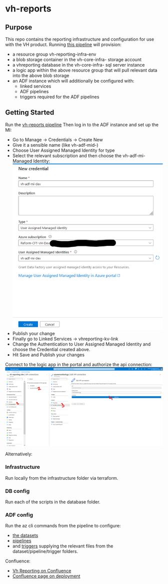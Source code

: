 # vh-reports
## Purpose

This repo contains the reporting infrastructure and configuration for use with the VH product. 
Running [this pipeline](https://hmctsreform.visualstudio.com/VirtualHearings/_build?definitionId=214) will provision:
* a resource group vh-reporting-infra-env
* a blob storage container in the vh-core-infra-<env> storage account
* a vhreporting database in the vh-core-infra-<env> sql server instance
* a logic app within the above resource group that will pull relevant data into the above blob storage
* an ADF instance which will additionally be configured with:
    * linked services
    * ADF pipelines 
    * triggers required for the ADF pipelines

## Getting Started
Run the [vh-reports pipeline](https://hmctsreform.visualstudio.com/VirtualHearings/_build?definitionId=214)
Then log in to the ADF instance and set up the MI:
* Go to Manage -> Credentials -> Create New
* Give it a sensible name (like vh-adf-mid-<env>)
* Choose User Assigned Managed Identity for type
* Select the relevant subscription and then choose the vh-adf-mi-<env> Managed Identity:
![Alt text](images/ADF_Credentials.png?raw=true "Logic App Authorize API")
* Publish your change
* Finally go to Linked Services -> vhreporting-kv-link
* Change the Authentication to User Assigned Managed Identity and choose the Credential created above.
* Hit Save and Publish your changes 

Connect to the logic app in the portal and authorize the api connection:
![Alt text](images/logic_app_auth.png?raw=true "Logic App Authorize API")

Alternatively:

### Infrastructure 
Run locally from the infrastructure folder via terraform.
### DB config
Run each of the scripts in the database folder.
### ADF config
Run the az cli commands from the pipeline to configure: 
* [the datasets](https://github.com/hmcts/vh-reports/blob/b34d41f746aa03baec6073306779a9e7e600de6f/azure-pipelines.yml#L119)
* [pipelines](https://github.com/hmcts/vh-reports/blob/b34d41f746aa03baec6073306779a9e7e600de6f/azure-pipelines.yml#L134)
* and [triggers](https://github.com/hmcts/vh-reports/blob/f11a7fa9c72a1852d7ebf4c44a9aa3d8a47b69e8/azure-pipelines.yml#L149)
supplying the relevant files from the dataset/pipeline/trigger folders.

Confluence: 
*   [Vh Reporting on Confluence](https://tools.hmcts.net/confluence/display/VIH/VH+Reporting)  
*   [Confluence page on deployment](https://tools.hmcts.net/confluence/display/VIH/Deployment+of+Current+VH-Reporting+Infrastructure)




